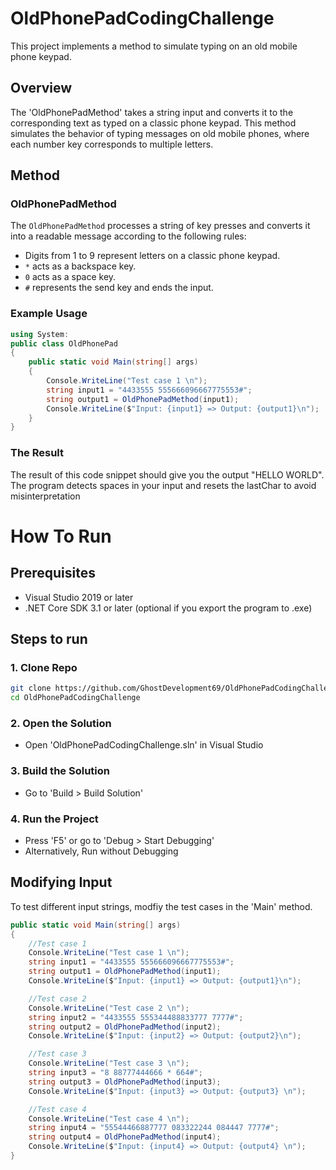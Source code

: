 # OldPhonePadCodingChallenge
This project implements a method to simulate typing on an old mobile phone keypad.

## Overview
The 'OldPhonePadMethod' takes a string input and converts it to the corresponding text as typed on a classic phone keypad. This method simulates the behavior of typing messages on old mobile phones, where each number key corresponds to multiple letters.

## Method

### OldPhonePadMethod

The `OldPhonePadMethod` processes a string of key presses and converts it into a readable message according to the following rules:
- Digits from 1 to 9 represent letters on a classic phone keypad.
- `*` acts as a backspace key.
- `0` acts as a space key.
- `#` represents the send key and ends the input.

### Example Usage

```csharp
using System:
public class OldPhonePad
{
    public static void Main(string[] args)
    {
        Console.WriteLine("Test case 1 \n");
        string input1 = "4433555 555666096667775553#";
        string output1 = OldPhonePadMethod(input1);
        Console.WriteLine($"Input: {input1} => Output: {output1}\n");
    }
}
```
### The Result

The result of this code snippet should give you the output "HELLO WORLD". 
The program detects spaces in your input and resets the lastChar to avoid misinterpretation

# How To Run
## Prerequisites
- Visual Studio 2019 or later
- .NET Core SDK 3.1 or later (optional if you export the program to .exe)

## Steps to run
### 1. Clone Repo
```bash
git clone https://github.com/GhostDevelopment69/OldPhonePadCodingChallenge.git
cd OldPhonePadCodingChallenge
```
### 2. Open the Solution
- Open 'OldPhonePadCodingChallenge.sln' in Visual Studio

### 3. Build the Solution
- Go to 'Build > Build Solution'

### 4. Run the Project
- Press 'F5' or go to  'Debug > Start Debugging'
- Alternatively, Run without Debugging

## Modifying Input
To test different input strings, modfiy the test cases in the 'Main' method.

```csharp
public static void Main(string[] args)
{
    //Test case 1
    Console.WriteLine("Test case 1 \n");
    string input1 = "4433555 555666096667775553#";
    string output1 = OldPhonePadMethod(input1);
    Console.WriteLine($"Input: {input1} => Output: {output1}\n");

    //Test case 2
    Console.WriteLine("Test case 2 \n");
    string input2 = "4433555 555344488833777 7777#";
    string output2 = OldPhonePadMethod(input2);
    Console.WriteLine($"Input: {input2} => Output: {output2}\n");

    //Test case 3
    Console.WriteLine("Test case 3 \n");
    string input3 = "8 88777444666 * 664#";
    string output3 = OldPhonePadMethod(input3);
    Console.WriteLine($"Input: {input3} => Output: {output3} \n");

    //Test case 4
    Console.WriteLine("Test case 4 \n");
    string input4 = "55544466887777 083322244 084447 7777#";
    string output4 = OldPhonePadMethod(input4);
    Console.WriteLine($"Input: {input4} => Output: {output4} \n");
}
```
